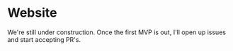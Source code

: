 # Website
We're still under construction. Once the first MVP is out, I'll open up issues and start accepting PR's.